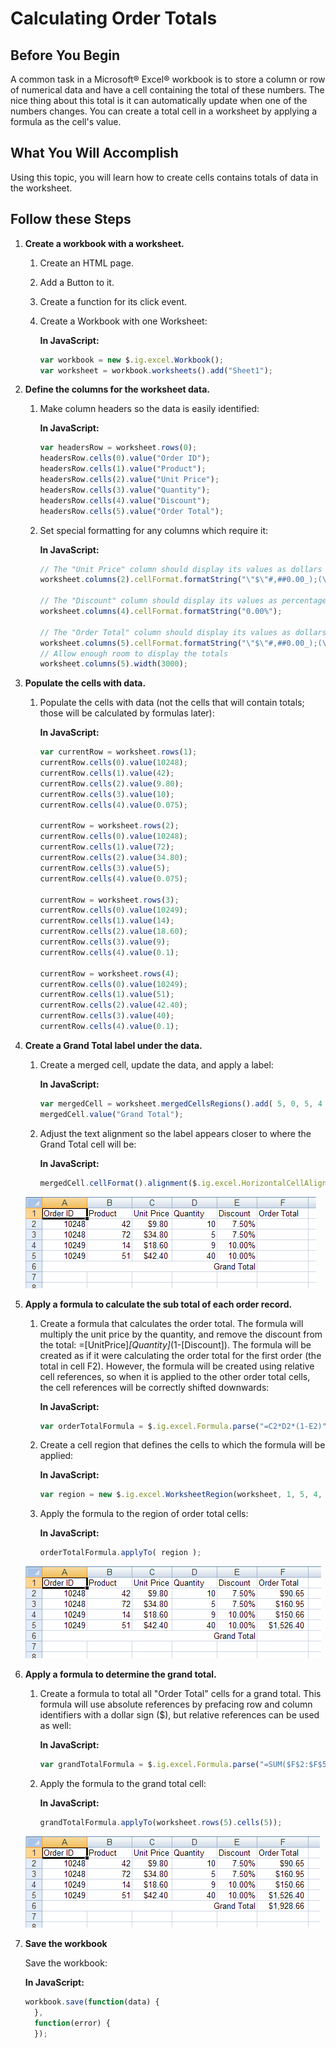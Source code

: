 ﻿<!--
|metadata|
{
    "fileName": "javascript-excel-library-calculating-order-totals",
    "controlName": ["igExcel"],
    "tags": ["Getting Started","How Do I"]
}
|metadata|
-->

# Calculating Order Totals

## Before You Begin
A common task in a Microsoft® Excel® workbook is to store a column or row of numerical data and have a cell containing the total of these numbers. The nice thing about this total is it can automatically update when one of the numbers changes. You can create a total cell in a worksheet by applying a formula as the cell's value.

## What You Will Accomplish
Using this topic, you will learn how to create cells contains totals of data in the worksheet.

## Follow these Steps
1.  **Create a workbook with a worksheet.**
    1.  Create an HTML page.
    2.  Add a Button to it.
    3.  Create a function for its click event.
    4.  Create a Workbook with one Worksheet:

        **In JavaScript:**

        ```js
		var workbook = new $.ig.excel.Workbook();
		var worksheet = workbook.worksheets().add("Sheet1");
        ```

2.  **Define the columns for the worksheet data.**
    1.  Make column headers so the data is easily identified:

        **In JavaScript:**

        ```js
		var headersRow = worksheet.rows(0);
		headersRow.cells(0).value("Order ID");
		headersRow.cells(1).value("Product");
		headersRow.cells(2).value("Unit Price");
		headersRow.cells(3).value("Quantity");
		headersRow.cells(4).value("Discount");
		headersRow.cells(5).value("Order Total");
        ```

    2.  Set special formatting for any columns which require it:

        **In JavaScript:**

        ```js
        // The "Unit Price" column should display its values as dollars
		worksheet.columns(2).cellFormat.formatString("\"$\"#,##0.00_);(\"$\"#,##0.00)");
		
		// The "Discount" column should display its values as percentages
		worksheet.columns(4).cellFormat.formatString("0.00%");
		
		// The "Order Total" column should display its values as dollars
		worksheet.columns(5).cellFormat.formatString("\"$\"#,##0.00_);(\"$\"#,##0;00)");
		// Allow enough room to display the totals
		worksheet.columns(5).width(3000);
        ```

3.  **Populate the cells with data.**
    1.  Populate the cells with data (not the cells that will contain totals; those will be calculated by formulas later):

        **In JavaScript:**

        ```js
		var currentRow = worksheet.rows(1);
		currentRow.cells(0).value(10248);
		currentRow.cells(1).value(42);
		currentRow.cells(2).value(9.80);
		currentRow.cells(3).value(10);
		currentRow.cells(4).value(0.075);
		
		currentRow = worksheet.rows(2);
		currentRow.cells(0).value(10248);
		currentRow.cells(1).value(72);
		currentRow.cells(2).value(34.80);
		currentRow.cells(3).value(5);
		currentRow.cells(4).value(0.075);
		
		currentRow = worksheet.rows(3);
		currentRow.cells(0).value(10249);
		currentRow.cells(1).value(14);
		currentRow.cells(2).value(18.60);
		currentRow.cells(3).value(9);
		currentRow.cells(4).value(0.1);
		
		currentRow = worksheet.rows(4);
		currentRow.cells(0).value(10249);
		currentRow.cells(1).value(51);
		currentRow.cells(2).value(42.40);
		currentRow.cells(3).value(40);
		currentRow.cells(4).value(0.1);
        ```

4.  **Create a Grand Total label under the data.**
    1.  Create a merged cell, update the data, and apply a label:

        **In JavaScript:**

        ```js
		var mergedCell = worksheet.mergedCellsRegions().add( 5, 0, 5, 4 );
		mergedCell.value("Grand Total");
        ```

    2.  Adjust the text alignment so the label appears closer to where the Grand Total cell will be:

        **In JavaScript:**

        ```js
		mergedCell.cellFormat().alignment($.ig.excel.HorizontalCellAlignment.right);
        ```

	![Displays the results of using the code listed above.](../../05_ASP-NET-MVC/00_Excel-Engine/01_Using/images/ExcelEngine_Calculating_Order_Totals_01.png)

5.  **Apply a formula to calculate the sub total of each order record.**
    1.  Create a formula that calculates the order total. The formula will multiply the unit price by the quantity, and remove the discount from the total: =[UnitPrice]*[Quantity]*(1-[Discount]). The formula will be created as if it were calculating the order total for the first order (the total in cell F2). However, the formula will be created using relative cell references, so when it is applied to the other order total cells, the cell references will be correctly shifted downwards:

        **In JavaScript:**

        ```js
		var orderTotalFormula = $.ig.excel.Formula.parse("=C2*D2*(1-E2)", $.ig.excel.CellReferenceMode.a1);
        ```

    2.  Create a cell region that defines the cells to which the formula will be applied:

        **In JavaScript:**

        ```js
		var region = new $.ig.excel.WorksheetRegion(worksheet, 1, 5, 4, 5);
        ```

    3.  Apply the formula to the region of order total cells:

        **In JavaScript:**

        ```js
        orderTotalFormula.applyTo( region );
        ```

	![Displays the results of using the code listed above.](../../05_ASP-NET-MVC/00_Excel-Engine/01_Using/images/ExcelEngine_Calculating_Order_Totals_02.png)

6.  **Apply a formula to determine the grand total.**
    1.  Create a formula to total all "Order Total" cells for a grand total. This formula will use absolute references by prefacing row and column identifiers with a dollar sign ($), but relative references can be used as well:

        **In JavaScript:**

        ```js
		var grandTotalFormula = $.ig.excel.Formula.parse("=SUM($F$2:$F$5)", $.ig.excel.CellReferenceMode.a1);
        ```

    2.  Apply the formula to the grand total cell:

        **In JavaScript:**

        ```js
        grandTotalFormula.applyTo(worksheet.rows(5).cells(5));
        ```

	![Displays the results of using the code listed above.](../../05_ASP-NET-MVC/00_Excel-Engine/01_Using/images/ExcelEngine_Calculating_Order_Totals_03.png)

7.  **Save the workbook**

    Save the workbook:

    **In JavaScript:**

    ```js
	workbook.save(function(data) { 
	  },
	  function(error) {
	  });
    ```